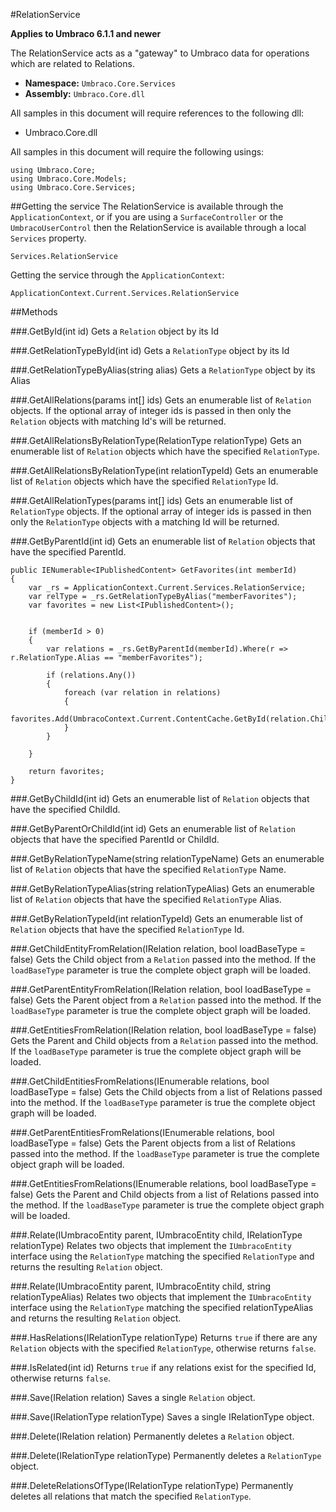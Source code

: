 #RelationService

**Applies to Umbraco 6.1.1 and newer**

The RelationService acts as a "gateway" to Umbraco data for operations which are related to Relations.

 * **Namespace:** `Umbraco.Core.Services` 
 * **Assembly:** `Umbraco.Core.dll`

All samples in this document will require references to the following dll:

* Umbraco.Core.dll

All samples in this document will require the following usings:
	
	using Umbraco.Core;
	using Umbraco.Core.Models;
	using Umbraco.Core.Services;

##Getting the service
The RelationService is available through the `ApplicationContext`, or if you are using a `SurfaceController` or the `UmbracoUserControl` then the RelationService is available through a local `Services` property.

	Services.RelationService

Getting the service through the `ApplicationContext`:

	ApplicationContext.Current.Services.RelationService

##Methods

###.GetById(int id)
Gets a `Relation` object by its Id

###.GetRelationTypeById(int id)
Gets a `RelationType` object by its Id

###.GetRelationTypeByAlias(string alias)
Gets a `RelationType` object by its Alias

###.GetAllRelations(params int[] ids)
Gets an enumerable list of `Relation` objects. If the optional array of integer ids is passed in then only the `Relation` objects with matching Id's will be returned. 

###.GetAllRelationsByRelationType(RelationType relationType)
Gets an enumerable list of `Relation` objects which have the specified `RelationType`.

###.GetAllRelationsByRelationType(int relationTypeId)
Gets an enumerable list of `Relation` objects which have the specified `RelationType` Id.

###.GetAllRelationTypes(params int[] ids)
Gets an enumerable list of `RelationType` objects. If the optional array of integer ids is passed in then only the `RelationType` objects with a matching Id will be returned.

###.GetByParentId(int id)
Gets an enumerable list of `Relation` objects that have the specified ParentId.

	public IENumerable<IPublishedContent> GetFavorites(int memberId)
	{
	    var _rs = ApplicationContext.Current.Services.RelationService;
	    var relType = _rs.GetRelationTypeByAlias("memberFavorites");
	    var favorites = new List<IPublishedContent>();
	 
	 
	    if (memberId > 0)
	    {
	        var relations = _rs.GetByParentId(memberId).Where(r => r.RelationType.Alias == "memberFavorites");
	 
	        if (relations.Any())
	        {
	            foreach (var relation in relations)
	            {
	                favorites.Add(UmbracoContext.Current.ContentCache.GetById(relation.ChildId));
	            }
	        }
	              
	    }
	 
	    return favorites;
	}
###.GetByChildId(int id)
Gets an enumerable list of `Relation` objects that have the specified ChildId.

###.GetByParentOrChildId(int id)
Gets an enumerable list of `Relation` objects that have the specified ParentId or ChildId.

###.GetByRelationTypeName(string relationTypeName)
Gets an enumerable list of `Relation` objects that have the specified `RelationType` Name.

###.GetByRelationTypeAlias(string relationTypeAlias)
Gets an enumerable list of `Relation` objects that have the specified `RelationType` Alias.

###.GetByRelationTypeId(int relationTypeId)
Gets an enumerable list of `Relation` objects that have the specified `RelationType` Id.

###.GetChildEntityFromRelation(IRelation relation, bool loadBaseType = false)
Gets the Child object from a `Relation` passed into the method. If the `loadBaseType` parameter is true the complete object graph will be loaded.

###.GetParentEntityFromRelation(IRelation relation, bool loadBaseType = false)
Gets the Parent object from a `Relation` passed into the method. If the `loadBaseType` parameter is true the complete object graph will be loaded.

###.GetEntitiesFromRelation(IRelation relation, bool loadBaseType = false)
Gets the Parent and Child objects from a `Relation` passed into the method. If the `loadBaseType` parameter is true the complete object graph will be loaded.

###.GetChildEntitiesFromRelations(IEnumerable<IRelation> relations, bool loadBaseType = false)
Gets the Child objects from a list of Relations passed into the method. If the `loadBaseType` parameter is true the complete object graph will be loaded.

###.GetParentEntitiesFromRelations(IEnumerable<IRelation> relations,                                                                      bool loadBaseType = false)
Gets the Parent objects from a list of Relations passed into the method. If the `loadBaseType` parameter is true the complete object graph will be loaded.

###.GetEntitiesFromRelations(IEnumerable<IRelation> relations, bool loadBaseType = false)
Gets the Parent and Child objects from a list of Relations passed into the method. If the `loadBaseType` parameter is true the complete object graph will be loaded.

###.Relate(IUmbracoEntity parent, IUmbracoEntity child, IRelationType relationType)
Relates two objects that implement the `IUmbracoEntity` interface using the `RelationType` matching the specified `RelationType` and returns the resulting `Relation` object.

###.Relate(IUmbracoEntity parent, IUmbracoEntity child, string relationTypeAlias)
Relates two objects that implement the `IUmbracoEntity` interface using the `RelationType` matching the specified relationTypeAlias and returns the resulting `Relation` object.

###.HasRelations(IRelationType relationType)
Returns `true` if there are any `Relation` objects with the specified `RelationType`, otherwise returns `false`.

###.IsRelated(int id)
Returns `true` if any relations exist for the specified Id, otherwise returns `false`.

###.Save(IRelation relation)
Saves a single `Relation` object.

###.Save(IRelationType relationType)
Saves a single IRelationType object.

###.Delete(IRelation relation)
Permanently deletes a `Relation` object.

###.Delete(IRelationType relationType)
Permanently deletes a `RelationType` object.

###.DeleteRelationsOfType(IRelationType relationType)
Permanently deletes all relations that match the specified `RelationType`.
